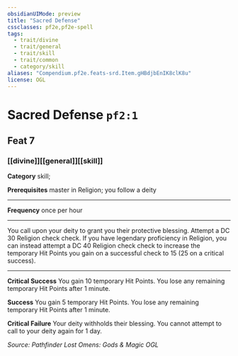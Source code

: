```yaml
---
obsidianUIMode: preview
title: "Sacred Defense"
cssclasses: pf2e,pf2e-spell
tags:
  - trait/divine
  - trait/general
  - trait/skill
  - trait/common
  - category/skill
aliases: "Compendium.pf2e.feats-srd.Item.gHBdjbEnIK8clK8u"
license: OGL
---
```

# Sacred Defense `pf2:1`
## Feat 7
### [[divine]][[general]][[skill]]

**Category** skill; 



**Prerequisites** master in Religion; you follow a deity
* * *
**Frequency** once per hour

* * *

You call upon your deity to grant you their protective blessing. Attempt a DC 30 Religion check check. If you have legendary proficiency in Religion, you can instead attempt a DC 40 Religion check check to increase the temporary Hit Points you gain on a successful check to 15 (25 on a critical success).

* * *

**Critical Success** You gain 10 temporary Hit Points. You lose any remaining temporary Hit Points after 1 minute.

**Success** You gain 5 temporary Hit Points. You lose any remaining temporary Hit Points after 1 minute.

**Critical Failure** Your deity withholds their blessing. You cannot attempt to call to your deity again for 1 day.

*Source: Pathfinder Lost Omens: Gods & Magic*
*OGL*